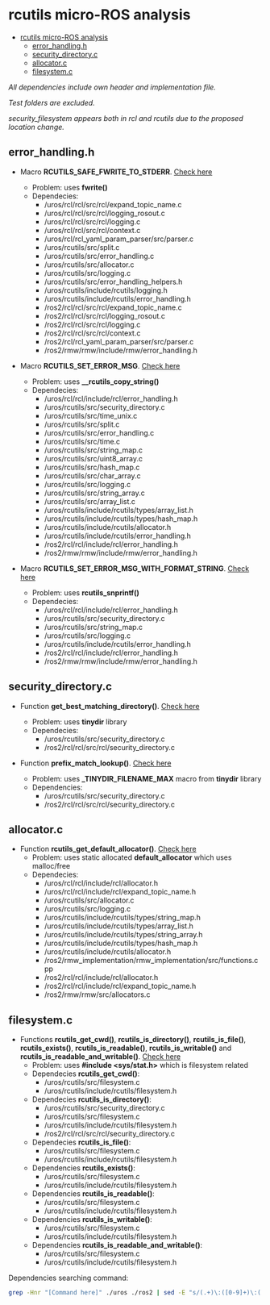 # rcutils micro-ROS analysis

- [rcutils micro-ROS analysis](#rcutils-micro-ros-analysis)
  - [error_handling.h](#errorhandlingh)
  - [security_directory.c](#securitydirectoryc)
  - [allocator.c](#allocatorc)
  - [filesystem.c](#filesystemc)

*All dependencies include own header and implementation file.*

*Test folders are excluded.*

*security_filesystem appears both in rcl and rcutils due to the proposed location change.*

## error_handling.h

- Macro **RCUTILS_SAFE_FWRITE_TO_STDERR**. [Check here](https://github.com/micro-ROS/rcutils/commit/5bb92d91aae01feef046c05077997a686d35fe56#diff-1b06d4a1ccca0f0dff66d961923143a1L42)
  - Problem: uses **fwrite()** 
  - Dependecies:
    - /uros/rcl/rcl/src/rcl/expand_topic_name.c
    - /uros/rcl/rcl/src/rcl/logging_rosout.c
    - /uros/rcl/rcl/src/rcl/logging.c
    - /uros/rcl/rcl/src/rcl/context.c
    - /uros/rcl/rcl_yaml_param_parser/src/parser.c
    - /uros/rcutils/src/split.c
    - /uros/rcutils/src/error_handling.c
    - /uros/rcutils/src/allocator.c
    - /uros/rcutils/src/logging.c
    - /uros/rcutils/src/error_handling_helpers.h
    - /uros/rcutils/include/rcutils/logging.h
    - /uros/rcutils/include/rcutils/error_handling.h
    - /ros2/rcl/rcl/src/rcl/expand_topic_name.c
    - /ros2/rcl/rcl/src/rcl/logging_rosout.c
    - /ros2/rcl/rcl/src/rcl/logging.c
    - /ros2/rcl/rcl/src/rcl/context.c
    - /ros2/rcl/rcl_yaml_param_parser/src/parser.c
    - /ros2/rmw/rmw/include/rmw/error_handling.h

- Macro **RCUTILS_SET_ERROR_MSG**. [Check here](https://github.com/micro-ROS/rcutils/commit/5bb92d91aae01feef046c05077997a686d35fe56#diff-1b06d4a1ccca0f0dff66d961923143a1L200)
  - Problem: uses **__rcutils_copy_string()** 
  - Dependecies:
    - /uros/rcl/rcl/include/rcl/error_handling.h
    - /uros/rcutils/src/security_directory.c
    - /uros/rcutils/src/time_unix.c
    - /uros/rcutils/src/split.c
    - /uros/rcutils/src/error_handling.c
    - /uros/rcutils/src/time.c
    - /uros/rcutils/src/string_map.c
    - /uros/rcutils/src/uint8_array.c
    - /uros/rcutils/src/hash_map.c
    - /uros/rcutils/src/char_array.c
    - /uros/rcutils/src/logging.c
    - /uros/rcutils/src/string_array.c
    - /uros/rcutils/src/array_list.c
    - /uros/rcutils/include/rcutils/types/array_list.h
    - /uros/rcutils/include/rcutils/types/hash_map.h
    - /uros/rcutils/include/rcutils/allocator.h
    - /uros/rcutils/include/rcutils/error_handling.h
    - /ros2/rcl/rcl/include/rcl/error_handling.h
    - /ros2/rmw/rmw/include/rmw/error_handling.h

- Macro **RCUTILS_SET_ERROR_MSG_WITH_FORMAT_STRING**. [Check here](https://github.com/micro-ROS/rcutils/commit/5bb92d91aae01feef046c05077997a686d35fe56#diff-1b06d4a1ccca0f0dff66d961923143a1L212)
  - Problem: uses **rcutils_snprintf()** 
  - Dependecies:
    - /uros/rcl/rcl/include/rcl/error_handling.h
    - /uros/rcutils/src/security_directory.c
    - /uros/rcutils/src/string_map.c
    - /uros/rcutils/src/logging.c
    - /uros/rcutils/include/rcutils/error_handling.h
    - /ros2/rcl/rcl/include/rcl/error_handling.h
    - /ros2/rmw/rmw/include/rmw/error_handling.h

## security_directory.c

- Function **get_best_matching_directory()**. [Check here](https://github.com/micro-ROS/rcutils/commit/9b6c4d6b0e954d4a84a1ae41aa7657aa876ecf23#diff-1ca0173d6a68ba1bdcd9ff908b769911L87)
  - Problem: uses **tinydir** library
  - Dependecies:
    - /uros/rcutils/src/security_directory.c
    - /ros2/rcl/rcl/src/rcl/security_directory.c

- Function **prefix_match_lookup()**. [Check here](https://github.com/micro-ROS/rcutils/commit/9b6c4d6b0e954d4a84a1ae41aa7657aa876ecf23#diff-1ca0173d6a68ba1bdcd9ff908b769911L151)
  - Problem: uses **_TINYDIR_FILENAME_MAX** macro from **tinydir** library
  - Dependencies:
    - /uros/rcutils/src/security_directory.c
    - /ros2/rcl/rcl/src/rcl/security_directory.c

## allocator.c

- Function **rcutils_get_default_allocator()**. [Check here](https://github.com/micro-ROS/rcutils/commit/1a7fde263eae6ddffbabfd6ac22b62b93afc153f#diff-e2e6ccf38de409700323df9674d18304L72)
  - Problem: uses static allocated **default_allocator** which uses malloc/free
  - Dependecies:
    - /uros/rcl/rcl/include/rcl/allocator.h
    - /uros/rcl/rcl/include/rcl/expand_topic_name.h
    - /uros/rcutils/src/allocator.c
    - /uros/rcutils/src/logging.c
    - /uros/rcutils/include/rcutils/types/string_map.h
    - /uros/rcutils/include/rcutils/types/array_list.h
    - /uros/rcutils/include/rcutils/types/string_array.h
    - /uros/rcutils/include/rcutils/types/hash_map.h
    - /uros/rcutils/include/rcutils/allocator.h
    - /ros2/rmw_implementation/rmw_implementation/src/functions.cpp
    - /ros2/rcl/rcl/include/rcl/allocator.h
    - /ros2/rcl/rcl/include/rcl/expand_topic_name.h
    - /ros2/rmw/rmw/src/allocators.c

## filesystem.c

- Functions **rcutils_get_cwd()**, **rcutils_is_directory()**, **rcutils_is_file()**, **rcutils_exists()**, **rcutils_is_readable()**, **rcutils_is_writable()** and **rcutils_is_readable_and_writable()**. [Check here](https://github.com/micro-ROS/rcutils/commit/5a94c101ae6cec65f0c4caae0fa9e2e5a0b2d39a)
  - Problem: uses **#include <sys/stat.h>** which is filesystem related
  - Dependecies **rcutils_get_cwd()**:
    - /uros/rcutils/src/filesystem.c
    - /uros/rcutils/include/rcutils/filesystem.h
  - Dependecies **rcutils_is_directory()**:
    - /uros/rcutils/src/security_directory.c
    - /uros/rcutils/src/filesystem.c
    - /uros/rcutils/include/rcutils/filesystem.h
    - /ros2/rcl/rcl/src/rcl/security_directory.c
  - Dependecies **rcutils_is_file()**:
    - /uros/rcutils/src/filesystem.c
    - /uros/rcutils/include/rcutils/filesystem.h
  - Dependencies **rcutils_exists()**:
    - /uros/rcutils/src/filesystem.c
    - /uros/rcutils/include/rcutils/filesystem.h
  - Dependencies **rcutils_is_readable()**:
    - /uros/rcutils/src/filesystem.c
    - /uros/rcutils/include/rcutils/filesystem.h
  - Dependencies **rcutils_is_writable()**:
    - /uros/rcutils/src/filesystem.c
    - /uros/rcutils/include/rcutils/filesystem.h
  - Dependencies **rcutils_is_readable_and_writable()**:
    - /uros/rcutils/src/filesystem.c
    - /uros/rcutils/include/rcutils/filesystem.h

Dependencies searching command:

```bash
grep -Hnr "[Command here]" ./uros ./ros2 | sed -E "s/(.+)\:([0-9]+)\:(.+)/   - \1/" | uniq
```